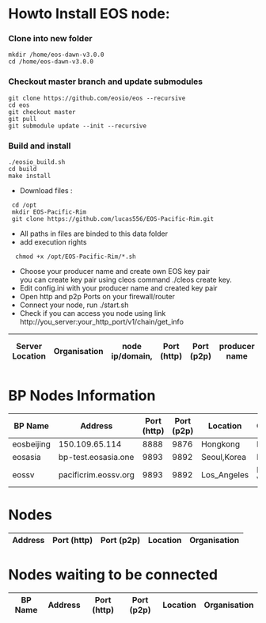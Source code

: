 # Howto Install EOS node:  

### Clone into new folder
```console
mkdir /home/eos-dawn-v3.0.0  
cd /home/eos-dawn-v3.0.0
```
### Checkout master branch and update submodules
```console
git clone https://github.com/eosio/eos --recursive
cd eos
git checkout master
git pull
git submodule update --init --recursive
```

### Build and install
```console
./eosio_build.sh
cd build
make install
```

- Download files :
```
 cd /opt
 mkdir EOS-Pacific-Rim
 git clone https://github.com/lucas556/EOS-Pacific-Rim.git
```
- All paths in files are binded to this data folder
- add execution rights  
```
  chmod +x /opt/EOS-Pacific-Rim/*.sh  
```
- Choose your producer name and create own EOS key pair  
  you can create key pair using cleos command ./cleos create key.
- Edit config.ini with your producer name and created key pair
- Open http and p2p Ports on your firewall/router
- Connect your node, run ./start.sh
- Check if you can access you node using link http://you_server:your_http_port/v1/chain/get_info 

    
| Server Location | Organisation | node ip/domain, | Port (http) |  Port (p2p) | producer name | your public key|
|-----------------|--------------|-----------------|-------------|-------------|---------------|----------------|

  
  


# BP Nodes Information
| BP Name | Address | Port (http) | Port (p2p) | Location | Organisation |
|---------|---------|-------------|------------|----------|--------------|
| eosbeijing | 150.109.65.114 | 8888	| 9876 | Hongkong | EOS Beijing |
| eosasia | bp-test.eosasia.one | 9893	| 9892 | Seoul,Korea | EOS ASIA |
| eossv | pacificrim.eossv.org | 9893	| 9892 | Los_Angeles |  EOS Silicon Valley |


# Nodes
| Address | Port (http) | Port (p2p) | Location | Organisation |
|---------|-------------|------------|----------|--------------|



# Nodes waiting to be connected
| BP Name | Address | Port (http) | Port (p2p) | Location | Organisation |
|---------|---------|-------------|------------|----------|--------------|


